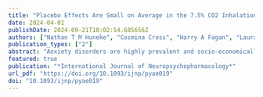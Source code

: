 ```yaml
---
title: "Placebo Effects Are Small on Average in the 7.5% CO2 Inhalational Model of Generalized Anxiety"
date: 2024-04-01
publishDate: 2024-09-21T10:02:54.685656Z
authors: ["Nathan T M Huneke", "Cosmina Cross", "Harry A Fagan", "Laura Molteni", "Naomi Phillips", "Matthew Garner", "David S Baldwin"]
publication_types: ["2"]
abstract: "Anxiety disorders are highly prevalent and socio-economically costly. Novel pharmacological treatments for these disorders are needed because many patients do not respond to current agents or experience unwanted side effects. However, a barrier to treatment development is the variable and large placebo response rate seen in trials of novel anxiolytics. Despite this, the mechanisms that drive placebo responses in anxiety disorders have been little investigated, possibly due to low availability of convenient experimental paradigms. We aimed to develop and test a novel protocol for inducing placebo anxiolysis in the 7.5% CO2 inhalational model of generalized anxiety in healthy volunteers.Following a baseline 20-minute CO2 challenge, 32 healthy volunteers were administered a placebo intranasal spray labelled as either the anxiolytic “lorazepam” or “saline.” Following this, participants surreptitiously underwent a 20-minute inhalation of normal air. Post-conditioning, a second dose of the placebo was administered, after which participants completed another CO2 challenge.Participants administered sham “lorazepam” reported significant positive expectations of reduced anxiety (P = .001), but there was no group-level placebo effect on anxiety following CO2 challenge post-conditioning (Ps &gt; .350). Surprisingly, we found many participants exhibited unexpected worsening of anxiety, despite positive expectations.Contrary to our hypothesis, our novel paradigm did not induce a placebo response, on average. It is possible that effects of 7.5% CO2 inhalation on prefrontal cortex function or behavior in line with a Bayesian predictive coding framework attenuated the effect of expectations on subsequent placebo response. Future studies are needed to explore these possibilities."
featured: true
publication: "*International Journal of Neuropsychopharmacology*"
url_pdf: "https://doi.org/10.1093/ijnp/pyae019"
doi: "10.1093/ijnp/pyae019"
---
```


